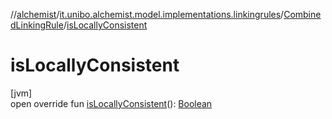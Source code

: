 //[alchemist](../../../index.md)/[it.unibo.alchemist.model.implementations.linkingrules](../index.md)/[CombinedLinkingRule](index.md)/[isLocallyConsistent](is-locally-consistent.md)

# isLocallyConsistent

[jvm]\
open override fun [isLocallyConsistent](is-locally-consistent.md)(): [Boolean](https://kotlinlang.org/api/latest/jvm/stdlib/kotlin/-boolean/index.html)
